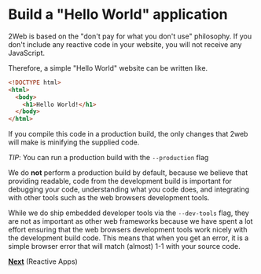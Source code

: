 # Build a "Hello World" application

2Web is based on the "don't pay for what you don't use" philosophy.
If you don't include any reactive code in your website, you will not receive
any JavaScript.

Therefore, a simple "Hello World" website can be written like.

```html
<!DOCTYPE html>
<html>
  <body>
    <h1>Hello World!</h1>
  </body>
</html>
```

If you compile this code in a production build, the only changes that 2web will
make is minifying the supplied code.

_TIP_: You can run a production build with the `--production` flag

We do **not** perform a production build by default, because we believe that
providing readable, code from the development build is important for debugging
your code, understanding what you code does, and integrating with other tools
such as the web browsers development tools.

While we do ship embedded developer tools via the `--dev-tools` flag,
they are not as important as other web frameworks because we have spent a lot
effort ensuring that the web browsers development tools work nicely with the
development build code.
This means that when you get an error, it is a simple browser error that will
match (almost) 1-1 with your source code.

[**Next**](./2-reactive-apps.md) (Reactive Apps)
